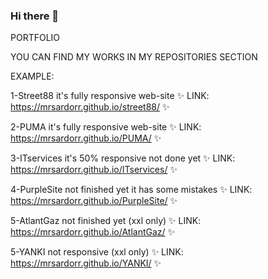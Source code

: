 ### Hi there 👋

PORTFOLIO 

YOU CAN FIND MY WORKS IN MY REPOSITORIES SECTION

EXAMPLE:

1-Street88 it's fully responsive web-site ✨ LINK: https://mrsardorr.github.io/street88/ ✨  

2-PUMA it's fully responsive web-site ✨ LINK: https://mrsardorr.github.io/PUMA/ ✨

3-ITservices it's 50% responsive not done yet ✨ LINK: https://mrsardorr.github.io/ITservices/ ✨

4-PurpleSite not finished yet it has some mistakes ✨ LINK: https://mrsardorr.github.io/PurpleSite/ ✨

5-AtlantGaz not finished yet (xxl only) ✨ LINK: https://mrsardorr.github.io/AtlantGaz/ ✨

5-YANKI not responsive (xxl only) ✨ LINK: https://mrsardorr.github.io/YANKI/ ✨


